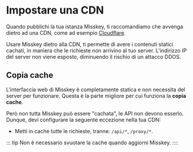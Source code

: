 # Impostare una CDN

Quando pubblichi la tua istanza Misskey, ti raccomandiamo che avvenga dietro ad una CDN, come ad esempio [Cloudflare](https://www.cloudflare.com/).

Usare Misskey dietro alla CDN, ti permette di avere i contenuti statici cachati, in maniera che le richieste non arrivino al tuo server. L'indirizzo IP del server non viene esposto, diminuendo il rischio di un attacco DDOS.

## Copia cache

L'interfaccia web di Misskey è completamente statica e non necessita del server per funzionare. Questa è la parte migliore per cui funziona la **copia cache**.

Però non tutta Misskey può essere "cachata", le API non devono esserlo. Dunque, devi configurare la seguente eccezione nella tua CDN:

- Metti in cache tutte le richieste, tranne: `/api/*`, `/proxy/*`.

::: tip
Non è necessario svuotare la cache quando aggiorni Misskey.
::::
